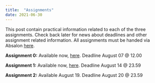 ```yaml
---
title:  "Assignments"
date: 2021-06-30
---
```

This post contain practical information related to each of the three assignments. Check back later for news about deadlines and other assignment related information. All assignments must be handed via Absalon [here](https://absalon.ku.dk/courses/44054/assignments).

**Assignment 0:** Available now, [here](https://github.com/abjer/isds2020/blob/master/assignments/assignment0/assignment_0.ipynb). Deadline August 07 @ 12.00

**Assignment 1:** Available now, [here](https://github.com/abjer/isds2020/blob/master/assignments/assignment1/assignment_1.ipynb). Deadline August 14 @ 23.59

**Assignment 2:** Available August 19. Deadline August 20 @ 23.59
